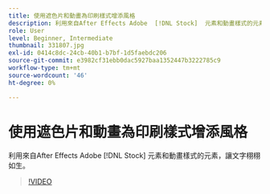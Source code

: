 ```yaml
---
title: 使用遮色片和動畫為印刷樣式增添風格
description: 利用來自After Effects Adobe  [!DNL Stock]  元素和動畫樣式的元素，讓文字栩栩如生After Effects
role: User
level: Beginner, Intermediate
thumbnail: 331807.jpg
exl-id: 0414c8dc-24cb-40b1-b7bf-1d5faebdc206
source-git-commit: e3982cf31ebb0dac5927baa1352447b3222785c9
workflow-type: tm+mt
source-wordcount: '46'
ht-degree: 0%

---
```


# 使用遮色片和動畫為印刷樣式增添風格

利用來自After Effects Adobe [!DNL Stock] 元素和動畫樣式的元素，讓文字栩栩如生。

>[!VIDEO](https://video.tv.adobe.com/v/331807?hidetitle=true)

